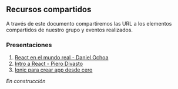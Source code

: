 ## Recursos compartidos
A través de este documento compartiremos las URL a los elementos compartidos de nuestro grupo y eventos realizados.

### Presentaciones

1. [React en el mundo real - Daniel Ochoa](https://www.slideshare.net/devcsantiago/daniel-ochoa-react-en-el-mundo-real)
2. [Intro a React - Piero Divasto](https://www.slideshare.net/devcsantiago/intro-a-react-piero-divasto)
3. [Ionic para crear app desde cero](https://github.com/pgramadores/Ionic-para-crear-apps-desde-cero)

*En construcción*

